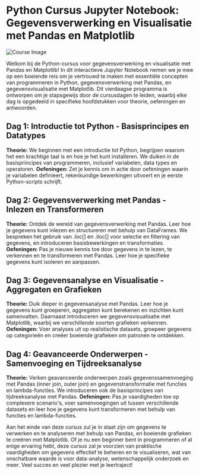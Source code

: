 # Python Cursus Jupyter Notebook: Gegevensverwerking en Visualisatie met Pandas en Matplotlib

![Course Image](/images/afbeelding_2023-08-14_111753019.png)


Welkom bij de Python-cursus voor gegevensverwerking en visualisatie met Pandas en Matplotlib! In dit interactieve Jupyter Notebook nemen we je mee op een boeiende reis om je vertrouwd te maken met essentiële concepten van programmeren in Python, gegevensverwerking met Pandas, en gegevensvisualisatie met Matplotlib. Dit vierdaagse programma is ontworpen om je stapsgewijs door de cursusdagen te leiden, waarbij elke dag is opgedeeld in specifieke hoofdstukken voor theorie, oefeningen en antwoorden.

## Dag 1: Introductie tot Python - Basisprincipes en Datatypes

**Theorie:** We beginnen met een introductie tot Python, begrijpen waarom het een krachtige taal is en hoe je het kunt installeren. We duiken in de basisprincipes van programmeren, inclusief variabelen, data types en operatoren.
**Oefeningen:** Zet je kennis om in actie door oefeningen waarin je variabelen definieert, rekenkundige bewerkingen uitvoert en je eerste Python-scripts schrijft.

## Dag 2: Gegevensverwerking met Pandas - Inlezen en Transformeren

**Theorie:** Ontdek de wereld van gegevensverwerking met Pandas. Leer hoe je gegevens kunt inlezen en structureren met behulp van DataFrames. We bespreken het gebruik van .loc[] en .iloc[] voor selectie en filtering van gegevens, en introduceren basisbewerkingen en transformaties.
**Oefeningen:** Pas je nieuwe kennis toe door gegevens in te lezen, te verkennen en te transformeren met Pandas. Leer hoe je specifieke gegevens kunt isoleren en aanpassen.

## Dag 3: Gegevensanalyse en Visualisatie - Aggregaten en Grafieken

**Theorie:** Duik dieper in gegevensanalyse met Pandas. Leer hoe je gegevens kunt groeperen, aggregaten kunt berekenen en inzichten kunt samenvatten. Daarnaast introduceren we gegevensvisualisatie met Matplotlib, waarbij we verschillende soorten grafieken verkennen.
**Oefeningen:** Voer analyses uit op realistische datasets, groepeer gegevens op categorieën en creëer boeiende grafieken om patronen te ontdekken.

## Dag 4: Geavanceerde Onderwerpen - Samenvoeging en Tijdreeksanalyse

**Theorie:** Verken geavanceerde onderwerpen zoals gegevenssamenvoeging met Pandas (inner join, outer join) en gegevenstransformatie met functies en lambda-functies. We introduceren ook de basisprincipes van tijdreeksanalyse met Pandas.
**Oefeningen:** Pas je vaardigheden toe op complexere scenario's, voer samenvoegingen uit tussen verschillende datasets en leer hoe je gegevens kunt transformeren met behulp van functies en lambda-functies.

Aan het einde van deze cursus zul je in staat zijn om gegevens te verwerken en te analyseren met behulp van Pandas, en boeiende grafieken te creëren met Matplotlib. Of je nu een beginner bent in programmeren of al enige ervaring hebt, deze cursus zal je voorzien van praktische vaardigheden om gegevens effectief te beheren en te visualiseren, wat van onschatbare waarde is voor data-analyse, wetenschappelijk onderzoek en meer. Veel succes en veel plezier met je leertraject!
